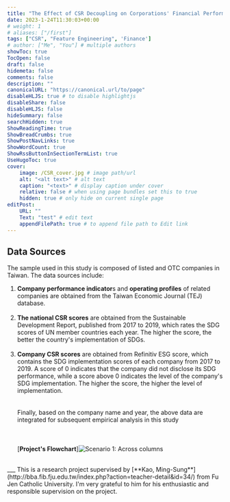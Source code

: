 ```yaml
---
title: "The Effect of CSR Decoupling on Corporations' Financial Performance"
date: 2023-1-24T11:30:03+00:00
# weight: 1
# aliases: ["/first"]
tags: ["CSR", "Feature Engineering", 'Finance']
# author: ["Me", "You"] # multiple authors
showToc: true
TocOpen: false
draft: false
hidemeta: false
comments: false
description: ""
canonicalURL: "https://canonical.url/to/page"
disableHLJS: true # to disable highlightjs
disableShare: false
disableHLJS: false
hideSummary: false
searchHidden: true
ShowReadingTime: true
ShowBreadCrumbs: true
ShowPostNavLinks: true
ShowWordCount: true
ShowRssButtonInSectionTermList: true
UseHugoToc: true
cover:
    image: /CSR_cover.jpg # image path/url
    alt: "<alt text>" # alt text
    caption: "<text>" # display caption under cover
    relative: false # when using page bundles set this to true
    hidden: true # only hide on current single page
editPost:
    URL: ""
    Text: "test" # edit text
    appendFilePath: true # to append file path to Edit link
---
```

## Data Sources
The sample used in this study is composed of listed and OTC companies in Taiwan. The data sources include: 
1. **Company performance indicator**s and **operating profiles** of related companies are obtained from the Taiwan Economic Journal (TEJ) database. 
<br/><br/> 
2. **The national CSR scores** are obtained from the Sustainable Development Report, published from 2017 to 2019, which rates the SDG scores of UN member countries each year. The higher the score, the better the country's implementation of SDGs. 
<br/><br/> 
3. **Company CSR scores** are obtained from Refinitiv ESG score, which contains the SDG implementation scores of each company from 2017 to 2019. A score of 0 indicates that the company did not disclose its SDG performance, while a score above 0 indicates the level of the company's SDG implementation. The higher the score, the higher the level of implementation.\
<br/><br/> 
Finally, based on the company name and year, the above data are integrated for subsequent empirical analysis in this study
<br/><br/> 
<br/><br/> 
[**Project's Flowchart**]![Scenario 1: Across columns](/flow.jpeg) <br/>
<br/> 
___
This is a research project supervised by [**Kao, Ming-Sung**](http://bba.fib.fju.edu.tw/index.php?action=teacher-detail&id=34/) from Fu Jen Catholic University. I'm very grateful to him for his enthusiastic and responsible supervision on the project.

